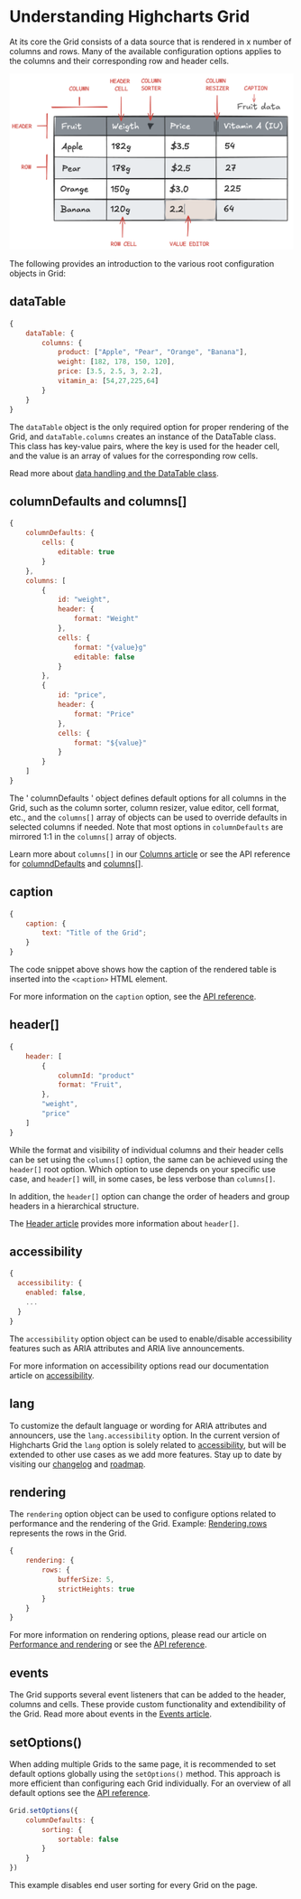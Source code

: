 # Understanding Highcharts Grid
At its core the Grid consists of a data source that is rendered in x number of columns and rows. Many of the available configuration options applies to the columns and their corresponding row and header cells.

![table](ill_table.png)

The following provides an introduction to the various root configuration objects in Grid:

## dataTable
```js
{
    dataTable: {
        columns: {
            product: ["Apple", "Pear", "Orange", "Banana"],
            weight: [182, 178, 150, 120],
            price: [3.5, 2.5, 3, 2.2],
            vitamin_a: [54,27,225,64]
        }
    }
}
```

The `dataTable` object is the only required option for proper rendering of the Grid, and `dataTable.columns` creates an instance of the DataTable class. This class has key-value pairs, where the key is used for the header cell, and the value is an array of values for the corresponding row cells.

Read more about [data handling and the DataTable class](https://www.highcharts.com/docs/dashboards/data-table).

## columnDefaults and columns[]
```js
{
    columnDefaults: {
        cells: {
            editable: true
        }
    },
    columns: [
        {
            id: "weight",
            header: {
                format: "Weight"
            },
            cells: {
                format: "{value}g"
                editable: false
            }
        },
        {
            id: "price",
            header: {
                format: "Price"
            },
            cells: {
                format: "${value}"
            }
        }
    ]
}
```

The ' columnDefaults ' object defines default options for all columns in the Grid, such as the column sorter, column resizer, value editor, cell format, etc., and the `columns[]` array of objects can be used to override defaults in selected columns if needed. Note that most options in `columnDefaults` are mirrored 1:1 in the `columns[]` array of objects.

Learn more about `columns[]` in our [Columns article](https://www.highcharts.com/docs/grid/columns) or see the API reference for [columndDefaults](https://api.highcharts.com/dashboards/#interfaces/Grid_Options.Options-1#columnDefaults) and [columns[]](https://api.highcharts.com/dashboards/#interfaces/Grid_Options.Options-1#columns).

## caption
```js
{
    caption: {
        text: "Title of the Grid";
    }
}
```

The code snippet above shows how the caption of the rendered table is inserted into the `<caption>` HTML element.

For more information on the `caption` option, see the [API reference](https://api.highcharts.com/dashboards/#interfaces/Grid_Options.Options-1#caption).

## header[]
```js
{
    header: [
        {
            columnId: "product"
            format: "Fruit",
        },
        "weight",
        "price"
    ]
}
```

While the format and visibility of individual columns and their header cells can be set using the `columns[]` option, the same can be achieved using the `header[]` root option. Which option to use depends on your specific use case, and `header[]` will, in some cases, be less verbose than `columns[]`.

In addition, the `header[]` option can change the order of headers and group headers in a hierarchical structure.

The [Header article](https://www.highcharts.com/docs/grid/header) provides more information about `header[]`.

## accessibility
```js
{
  accessibility: {
    enabled: false,
    ...
  }
}
```
The `accessibility` option object can be used to enable/disable accessibility features such as ARIA attributes and ARIA live announcements.

For more information on accessibility options read our documentation article on [accessibility](https://www.highcharts.com/docs/grid/accessibility).

## lang
To customize the default language or wording for ARIA attributes and announcers, use the `lang.accessibility` option. In the current version of Highcharts Grid the `lang` option is solely related to [accessibility](https://www.highcharts.com/docs/grid/accessibility), but will be extended to other use cases as we add more features. Stay up to date by visiting our [changelog](https://www.highcharts.com/blog/changelog/#highcharts-dashboards) and [roadmap](https://www.highcharts.com/blog/roadmap/).

## rendering
The `rendering` option object can be used to configure options related to performance and the rendering of the Grid. Example: [Rendering.rows](https://api.highcharts.com/dashboards/#classes/Grid_Table_Row.Row-1) represents the rows in the Grid.

```js
{
    rendering: {
        rows: {
            bufferSize: 5,
            strictHeights: true
        }
    }
}
```

For more information on rendering options, please read our article on [Performance and rendering](https://www.highcharts.com/docs/grid/performance) or see the [API reference](https://api.highcharts.com/dashboards/#interfaces/Grid_Options.Options-1#rendering).

## events
The Grid supports several event listeners that can be added to the header, columns and cells. These provide custom functionality and extendibility of the Grid. Read more about events in the [Events article](https://www.highcharts.com/docs/grid/events).

## setOptions()
When adding multiple Grids to the same page, it is recommended to set default options globally using the `setOptions()` method. This approach is more efficient than configuring each Grid individually. For an overview of all default options see the [API reference](https://api.highcharts.com/dashboards/#variables/Grid_Defaults.Defaults.defaultOptions).

```js
Grid.setOptions({
    columnDefaults: {
        sorting: {
            sortable: false
        }
    }
})
```
This example disables end user sorting for every Grid on the page.